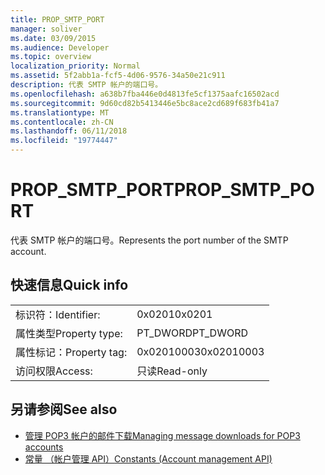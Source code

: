 ```yaml
---
title: PROP_SMTP_PORT
manager: soliver
ms.date: 03/09/2015
ms.audience: Developer
ms.topic: overview
localization_priority: Normal
ms.assetid: 5f2abb1a-fcf5-4d06-9576-34a50e21c911
description: 代表 SMTP 帐户的端口号。
ms.openlocfilehash: a638b7fba446e0d4813fe5cf1375aafc16502acd
ms.sourcegitcommit: 9d60cd82b5413446e5bc8ace2cd689f683fb41a7
ms.translationtype: MT
ms.contentlocale: zh-CN
ms.lasthandoff: 06/11/2018
ms.locfileid: "19774447"
---
```

# <a name="propsmtpport"></a><span data-ttu-id="28be9-103">PROP_SMTP_PORT</span><span class="sxs-lookup"><span data-stu-id="28be9-103">PROP_SMTP_PORT</span></span>

<span data-ttu-id="28be9-104">代表 SMTP 帐户的端口号。</span><span class="sxs-lookup"><span data-stu-id="28be9-104">Represents the port number of the SMTP account.</span></span>
  
## <a name="quick-info"></a><span data-ttu-id="28be9-105">快速信息</span><span class="sxs-lookup"><span data-stu-id="28be9-105">Quick info</span></span>

|||
|:-----|:-----|
|<span data-ttu-id="28be9-106">标识符：</span><span class="sxs-lookup"><span data-stu-id="28be9-106">Identifier:</span></span>  <br/> |<span data-ttu-id="28be9-107">0x0201</span><span class="sxs-lookup"><span data-stu-id="28be9-107">0x0201</span></span>  <br/> |
|<span data-ttu-id="28be9-108">属性类型</span><span class="sxs-lookup"><span data-stu-id="28be9-108">Property type:</span></span>  <br/> |<span data-ttu-id="28be9-109">PT_DWORD</span><span class="sxs-lookup"><span data-stu-id="28be9-109">PT_DWORD</span></span>  <br/> |
|<span data-ttu-id="28be9-110">属性标记：</span><span class="sxs-lookup"><span data-stu-id="28be9-110">Property tag:</span></span>  <br/> |<span data-ttu-id="28be9-111">0x02010003</span><span class="sxs-lookup"><span data-stu-id="28be9-111">0x02010003</span></span>  <br/> |
|<span data-ttu-id="28be9-112">访问权限</span><span class="sxs-lookup"><span data-stu-id="28be9-112">Access:</span></span>  <br/> |<span data-ttu-id="28be9-113">只读</span><span class="sxs-lookup"><span data-stu-id="28be9-113">Read-only</span></span>  <br/> |
   
## <a name="see-also"></a><span data-ttu-id="28be9-114">另请参阅</span><span class="sxs-lookup"><span data-stu-id="28be9-114">See also</span></span>

- [<span data-ttu-id="28be9-115">管理 POP3 帐户的邮件下载</span><span class="sxs-lookup"><span data-stu-id="28be9-115">Managing message downloads for POP3 accounts</span></span>](managing-message-downloads-for-pop3-accounts.md) 
- [<span data-ttu-id="28be9-116">常量 （帐户管理 API）</span><span class="sxs-lookup"><span data-stu-id="28be9-116">Constants (Account management API)</span></span>](constants-account-management-api.md)

